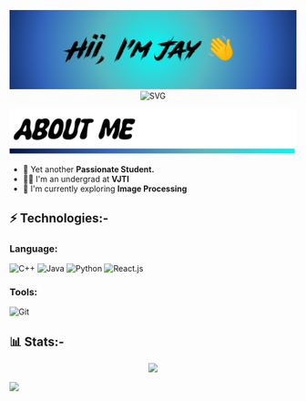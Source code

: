 <p align="center"> 
 <picture><source media="(prefers-color-scheme: dark)" srcset="https://raw.githubusercontent.com/JayPatil9/JayPatil9/main/hello_dark.png" /><img src="https://raw.githubusercontent.com/JayPatil9/JayPatil9/main/hello.png"></picture> 
 <picture><source media="(prefers-color-scheme: dark)" srcset="https://readme-typing-svg.demolab.com/?lines=I+am+a+Student!;I+am+a+Coder!;I+am+a+Developer!;I+am+a+Contributor!&font=Fira%20Code&color=02fa02&center=true&width=380&height=50&duration=4000&pause=1000" /><img src="https://readme-typing-svg.demolab.com/?lines=I+am+a+Student!;I+am+a+Coder!;I+am+a+Developer!;I+am+a+Contributor!&font=Fira%20Code&color=0286fa&center=true&width=380&height=50&duration=4000&pause=1000" alt="SVG"></picture>

 
 <picture><source media="(prefers-color-scheme: dark)" srcset="https://raw.githubusercontent.com/JayPatil9/JayPatil9/main/about_dark.png" /><img src="https://raw.githubusercontent.com/JayPatil9/JayPatil9/main/about.png"></picture> 
</p>

- 🌱 Yet another **Passionate Student.**
- 👨‍🎓 I'm an undergrad at **VJTI**
- 🧭 I'm currently exploring **Image Processing**

## ⚡ Technologies:-

### Language:
![C++](https://img.shields.io/badge/c++-%2300599C.svg?style=for-the-badge&logo=c%2B%2B&logoColor=white)
![Java](https://img.shields.io/badge/java-%23ED8B00.svg?style=for-the-badge&logo=openjdk&logoColor=white)
![Python](https://img.shields.io/badge/python-3670A0?style=for-the-badge&logo=python&logoColor=ffdd54)
![React.js](https://img.shields.io/badge/-ReactJs-61DAFB?logo=react&logoColor=white&style=for-the-badge)

### Tools:
![Git](https://img.shields.io/badge/git-%23F05033.svg?style=for-the-badge&logo=git&logoColor=white)

## 📊 Stats:-
<p align="center">
 <picture><source media="(prefers-color-scheme: dark)" srcset="https://github-readme-activity-graph.vercel.app/graph/?username=JayPatil9&theme=chartreuse-dark" /><img src="https://github-readme-activity-graph.vercel.app/graph/?username=JayPatil9&theme=minimal" /></picture> 
 
 <picture><source media="(prefers-color-scheme: dark)" srcset="https://github-readme-stats.vercel.app/api?username=JayPatil9&show_icons=true&theme=chartreuse-dark" /><img width="48%" src="https://github-readme-stats.vercel.app/api?username=JayPatil9&show_icons=true&theme=transparent" /></picture> 
 <picture><source media="(prefers-color-scheme:dark)" srcset="https://github-readme-streak-stats.herokuapp.com/?user=JayPatil9&theme=chartreuse-dark" /><!--
<img width="48%" src="https://github-readme-streak-stats.herokuapp.com/?user=JayPatil9&theme=transparent" />
-->
 </p>
